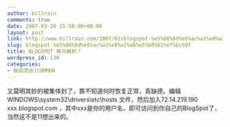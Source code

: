 ```yaml
---
author: billrain
comments: true
date: 2007-03-20 15:50:00+00:00
layout: post
link: http://www.billrain.com/2007/03/blogspot-%e5%86%8d%e6%ac%a1%e8%a2%ab%e5%b0%81%ef%bc%9f/
slug: blogspot-%e5%86%8d%e6%ac%a1%e8%a2%ab%e5%b0%81%ef%bc%9f
title: BLOGSPOT 再次被封？
wordpress_id: 130
categories:
- 帐如流水|COMMON
---
```


又莫明其妙的被集体封了，靠不知道何时恢复正常，真缺德。编辑WINDOWS\system32\drivers\etc\hosts 文件，然后加入72.14.219.190 xxx.blogspot.com ，其中xxx是你的用户名，即可访问到你自己的BlogSpot了，当然这不是11想出来的。

